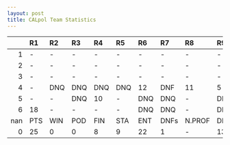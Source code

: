 ```yaml
---
layout: post 
title: CALpol Team Statistics
--- 
```


|     | R1   | R2   | R3   | R4   | R5   | R6   | R7   | R8     | R9   | R10   | R11   | R12   | Points   | Pos    |
|----:|:-----|:-----|:-----|:-----|:-----|:-----|:-----|:-------|:-----|:------|:------|:------|:---------|:-------|
|   1 | -    | -    | -    | -    | -    | -    | -    | -      | -    | -     | -     | -     | nan      | nan    |
|   2 | -    | -    | -    | -    | -    | -    | -    | -      | -    | -     | -     | -     | nan      | nan    |
|   3 | -    | -    | -    | -    | -    | -    | -    | -      | -    | -     | -     | -     | 24.0     | 9.0    |
|   4 | -    | DNQ  | DNQ  | DNQ  | DNQ  | 12   | DNF  | 11     | 5    | 11    | 5     | 7     | 1.0      | 18.0   |
|   5 | -    | -    | DNQ  | 10   | -    | DNQ  | DNQ  | -      | DNQ  | -     | DNQ   | -     | 0.0      | 20.0   |
|   6 | 18   | -    | -    | -    | -    | DNQ  | DNQ  | -      | DNQ  | DNQ   | -     | -     | nan      | CALpol |
| nan | PTS  | WIN  | POD  | FIN  | STA  | ENT  | DNFs | N.PROF | DNQ  | %FIN  | PPR   | BST   | CHA      | RNK    |
|   0 | 25   | 0    | 0    | 8    | 9    | 22   | 1    | -      | 13   | 88.9  | 1.14  | 5     | 0        | 22     |